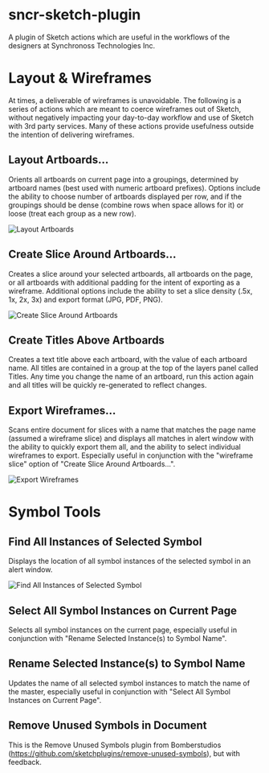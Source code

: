 # sncr-sketch-plugin
A plugin of Sketch actions which are useful in the workflows of the designers at Synchronoss Technologies Inc.

# Layout & Wireframes
At times, a deliverable of wireframes is unavoidable. The following is a series of actions which are meant to coerce wireframes out of Sketch, without negatively impacting your day-to-day workflow and use of Sketch with 3rd party services. Many of these actions provide usefulness outside the intention of delivering wireframes.

## Layout Artboards…
Orients all artboards on current page into a groupings, determined by artboard names (best used with numeric artboard prefixes). Options include the ability to choose number of artboards displayed per row, and if the groupings should be dense (combine rows when space allows for it) or loose (treat each group as a new row).

![Layout Artboards](https://raw.githubusercontent.com/sonburn/sncr-sketch-plugin/master/Screenshots/Layout%20Artboards.png)

## Create Slice Around Artboards…
Creates a slice around your selected artboards, all artboards on the page, or all artboards with additional padding for the intent of exporting as a wireframe. Additional options include the ability to set a slice density (.5x, 1x, 2x, 3x) and export format (JPG, PDF, PNG).

![Create Slice Around Artboards](https://raw.githubusercontent.com/sonburn/sncr-sketch-plugin/master/Screenshots/Create%20Slice%20Around%20Artbords.png)

## Create Titles Above Artboards
Creates a text title above each artboard, with the value of each artboard name. All titles are contained in a group at the top of the layers panel called Titles. Any time you change the name of an artboard, run this action again and all titles will be quickly re-generated to reflect changes.

## Export Wireframes…
Scans entire document for slices with a name that matches the page name (assumed a wireframe slice) and displays all matches in alert window with the ability to quickly export them all, and the ability to select individual wireframes to export. Especially useful in conjunction with the "wireframe slice" option of "Create Slice Around Artboards…".

![Export Wireframes](https://raw.githubusercontent.com/sonburn/sncr-sketch-plugin/master/Screenshots/Export%20Wireframes.png)

# Symbol Tools

## Find All Instances of Selected Symbol
Displays the location of all symbol instances of the selected symbol in an alert window.

![Find All Instances of Selected Symbol](https://raw.githubusercontent.com/sonburn/sncr-sketch-plugin/master/Screenshots/Find%20All%20Instances%20of%20Selected%20Symbol.png)

## Select All Symbol Instances on Current Page
Selects all symbol instances on the current page, especially useful in conjunction with "Rename Selected Instance(s) to Symbol Name".

## Rename Selected Instance(s) to Symbol Name
Updates the name of all selected symbol instances to match the name of the master, especially useful in conjunction with "Select All Symbol Instances on Current Page".

## Remove Unused Symbols in Document
This is the Remove Unused Symbols plugin from Bomberstudios (https://github.com/sketchplugins/remove-unused-symbols), but with feedback.
